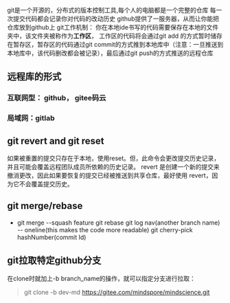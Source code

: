 git是一个开源的，分布式的版本控制工具,每个人的电脑都是一个完整的仓库
每一次提交代码都会记录你对代码的改动历史
github提供了一服务器，从而让你能把仓库放到github上
git工作机制：
你在本地ide书写的代码需要保存在本地的文件夹中，该文件夹被称作为**工作区**， 工作区的代码将会通过git add 的方式暂时储存在暂存区，暂存区的代码通过git commit的方式推到本地库中（注意：一旦推送到本地库中，该代码删改都会被记录），最后通过git push的方式推送的远程仓库
## 远程库的形式
### 互联网型： github， gitee码云
### 局域网：gitlab
## git revert and git reset
如果被重置的提交只存在于本地，使用reset。但，此命令会更改提交历史记录，并且可能会覆盖远程团队成员所依赖的历史记录。
revert 是创建一个新的提交来撤消更改，因此如果要恢复的提交已经被推送到共享仓库，最好使用 revert，因为它不会覆盖提交历史。
## git merge/rebase
- git merge --squash feature
git rebase
git log nav(another branch name) -- oneline(this makes the code more readable)
git cherry-pick hashNumber(commit Id)

## git拉取特定github分支
在clone时就加上-b branch_name的操作，就可以指定分支进行拉取：
> git clone -b dev-md https://gitee.com/mindspore/mindscience.git